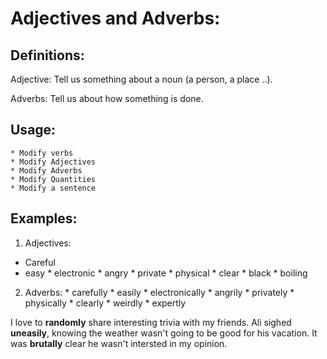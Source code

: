 # Adjectives and Adverbs:

## Definitions:

Adjective: Tell us something about a noun (a person, a place ..).

Adverbs: Tell us about how something is done.


## Usage:

    * Modify verbs
    * Modify Adjectives
    * Modify Adverbs
    * Modify Quantities
    * Modify a sentence

## Examples:

1. Adjectives:
* Careful
* easy
        * electronic
        * angry
        * private
        * physical
        * clear
        * black
        * boiling
2. Adverbs:
        * carefully
        * easily
        * electronically
        * angrily
        * privately
        * physically
        * clearly
        * weirdly
        * expertly

I love to **randomly** share interesting trivia with my friends.
Ali sighed **uneasily**, knowing the weather wasn't going to be good for his vacation.
It was **brutally** clear he wasn't intersted in my opinion.



